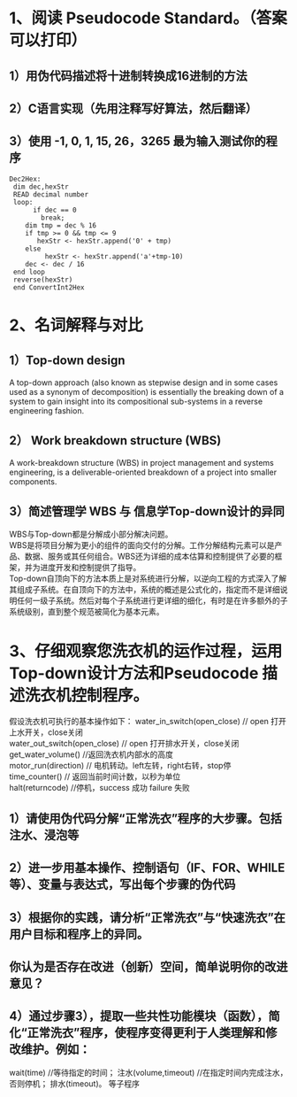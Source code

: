# 1、阅读 Pseudocode Standard。（答案可以打印）
## 1）用伪代码描述将十进制转换成16进制的方法
## 2）C语言实现（先用注释写好算法，然后翻译）
## 3）使用 -1, 0, 1, 15, 26，3265 最为输入测试你的程序
```
Dec2Hex:
 dim dec,hexStr
 READ decimal number
 loop:
      if dec == 0
        break;
    dim tmp = dec % 16
    if tmp >= 0 && tmp <= 9
       hexStr <- hexStr.append('0' + tmp)
    else
         hexStr <- hexStr.append('a'+tmp-10)
    dec <- dec / 16
 end loop
 reverse(hexStr)
 end ConvertInt2Hex

```
# 2、名词解释与对比
## 1）Top-down design
A top-down approach (also known as stepwise design and in some cases used as a synonym of decomposition) is essentially the breaking down of a system to gain insight into its compositional sub-systems in a reverse engineering fashion.
## 2） Work breakdown structure (WBS)
A work-breakdown structure (WBS) in project management and systems engineering, is a deliverable-oriented breakdown of a project into smaller components. 
## 3）简述管理学 WBS 与 信息学Top-down设计的异同
WBS与Top-down都是分解成小部分解决问题。   
WBS是将项目分解为更小的组件的面向交付的分解。工作分解结构元素可以是产品、数据、服务或其任何组合。WBS还为详细的成本估算和控制提供了必要的框架，并为进度开发和控制提供了指导。  
Top-down自顶向下的方法本质上是对系统进行分解，以逆向工程的方式深入了解其组成子系统。在自顶向下的方法中，系统的概述是公式化的，指定而不是详细说明任何一级子系统。然后对每个子系统进行更详细的细化，有时是在许多额外的子系统级别，直到整个规范被简化为基本元素。

# 3、仔细观察您洗衣机的运作过程，运用Top-down设计方法和Pseudocode 描述洗衣机控制程序。
假设洗衣机可执行的基本操作如下：
water_in_switch(open_close) // open 打开上水开关，close关闭   
water_out_switch(open_close) // open 打开排水开关，close关闭   
get_water_volume() //返回洗衣机内部水的高度    
motor_run(direction) // 电机转动。left左转，right右转，stop停   
time_counter() // 返回当前时间计数，以秒为单位     
halt(returncode) //停机，success 成功 failure 失败   
## 1）请使用伪代码分解“正常洗衣”程序的大步骤。包括注水、浸泡等
## 2）进一步用基本操作、控制语句（IF、FOR、WHILE等）、变量与表达式，写出每个步骤的伪代码

## 3）根据你的实践，请分析“正常洗衣”与“快速洗衣”在用户目标和程序上的异同。
## 你认为是否存在改进（创新）空间，简单说明你的改进意见？
## 4）通过步骤3），提取一些共性功能模块（函数），简化“正常洗衣”程序，使程序变得更利于人类理解和修改维护。例如：
wait(time) //等待指定的时间；
注水(volume,timeout) //在指定时间内完成注水，否则停机；
排水(timeout)。 等子程序